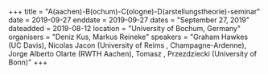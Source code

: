 +++
title = "A(aachen)-B(ochum)-C(ologne)-D(arstellungstheorie)-seminar"
date = 2019-09-27
enddate = 2019-09-27
dates = "September 27, 2019"
dateadded = 2019-08-12
location = "University of Bochum, Germany"
organisers = "Deniz Kus, Markus Reineke"
speakers = "Graham Hawkes (UC Davis), Nicolas Jacon (University of Reims , Champagne-Ardenne), Jorge Alberto Olarte (RWTH Aachen), Tomasz , Przezdziecki (University of Bonn)"
+++
